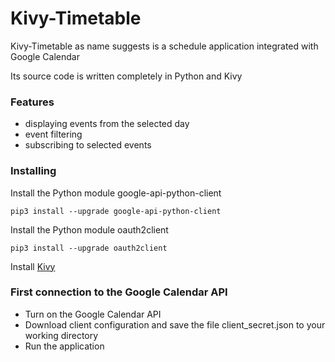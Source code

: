# Kivy-Timetable

Kivy-Timetable as name suggests is a schedule application integrated with Google Calendar

Its source code is written completely in Python and Kivy


### Features
* displaying events from the selected day
* event filtering
* subscribing to selected events

### Installing
Install the Python module google-api-python-client
```
pip3 install --upgrade google-api-python-client

```
Install the Python module oauth2client
```
pip3 install --upgrade oauth2client

```
Install [Kivy](https://kivy.org/#download)

### First connection to the Google Calendar API
* Turn on the Google Calendar API
* Download client configuration and save the file client_secret.json to your working directory
* Run the application


